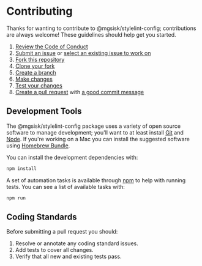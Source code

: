 # Contributing

Thanks for wanting to contribute to @mgsisk/stylelint-config; contributions are
always welcome! These guidelines should help get you started.

1. [Review the Code of Conduct][conduct-it]
2. [Submit an issue][submit-it] or [select an existing issue to work on][issues]
3. [Fork this repository][fork-it]
4. [Clone your fork][clone-it]
5. [Create a branch][branch-it]
6. [Make changes][change-it]
7. [Test your changes][test-it]
8. [Create a pull request][pull-it] with [a good commit message][commit-it]

## Development Tools

The @mgsisk/stylelint-config package uses a variety of open source software to
manage development; you'll want to at least install [Git] and [Node]. If you're
working on a Mac you can install the suggested software using [Homebrew Bundle].

You can install the development dependencies with:

```sh
npm install
```

A set of automation tasks is available through [npm] to help with running tests.
You can see a list of available tasks with:

```sh
npm run
```

[Git]: https://git-scm.com
[Node]: https://nodejs.org
[Homebrew Bundle]: https://github.com/Homebrew/homebrew-bundle
[npm]: https://docs.npmjs.com/misc/scripts

## Coding Standards

Before submitting a pull request you should:

1. Resolve or annotate any coding standard issues.
2. Add tests to cover all changes.
3. Verify that all new and existing tests pass.

[conduct-it]: https://github.com/mgsisk/stylelint-config/blob/master/code_of_conduct.md
[submit-it]: https://github.com/mgsisk/stylelint-config/issues/new
[issues]: https://github.com/mgsisk/stylelint-config/issues
[fork-it]: https://help.github.com/articles/fork-a-repo
[clone-it]: https://help.github.com/articles/cloning-a-repository
[branch-it]: https://help.github.com/articles/creating-and-deleting-branches-within-your-repository
[change-it]: #development-tools
[test-it]: #coding-standards
[pull-it]: https://help.github.com/articles/creating-a-pull-request
[commit-it]: https://chris.beams.io/posts/git-commit
